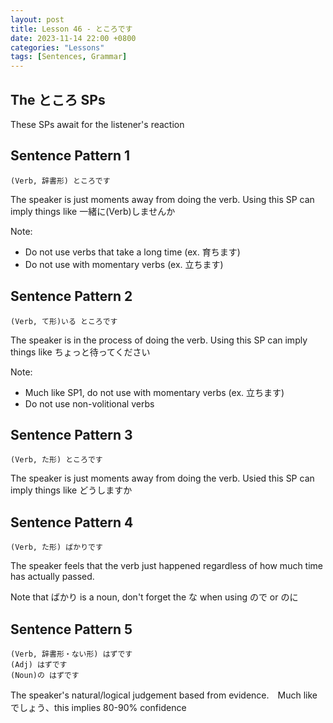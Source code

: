 ```yaml
--- 
layout: post 
title: Lesson 46 - ところです
date: 2023-11-14 22:00 +0800 
categories: "Lessons"
tags: [Sentences, Grammar]
---
```


## The ところ SPs
These SPs await for the listener's reaction

## Sentence Pattern 1
```
(Verb, 辞書形) ところです
```
The speaker is just moments away from doing the verb. Using this SP can imply things like 一緒に(Verb)しませんか

Note:
* Do not use verbs that take a long time (ex. 育ちます)
* Do not use with momentary verbs (ex. 立ちます)

## Sentence Pattern 2
```
(Verb, て形)いる ところです
```
The speaker is in the process of doing the verb. Using this SP can imply things like ちょっと待ってください

Note:
* Much like SP1, do not use with momentary verbs (ex. 立ちます)
* Do not use non-volitional verbs

## Sentence Pattern 3
```
(Verb, た形) ところです
```
The speaker is just moments away from doing the verb. Usied this SP can imply things like どうしますか

## Sentence Pattern 4
```
(Verb, た形) ばかりです
```
The speaker feels that the verb just happened regardless of how much time has actually passed.

Note that ばかり is a noun, don't forget the な when using ので or のに

## Sentence Pattern 5
```
(Verb, 辞書形・ない形) はずです
(Adj) はずです
(Noun)の はずです
```
The speaker's natural/logical judgement based from evidence.　Much like でしょう、this implies 80-90% confidence
